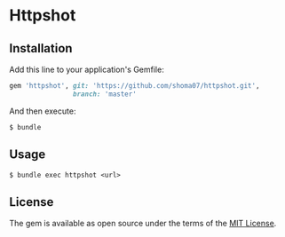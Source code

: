 # Httpshot


## Installation

Add this line to your application's Gemfile:

```ruby
gem 'httpshot', git: 'https://github.com/shoma07/httpshot.git',
                branch: 'master'
```

And then execute:

    $ bundle

## Usage

```
$ bundle exec httpshot <url>
```

## License

The gem is available as open source under the terms of the [MIT License](https://opensource.org/licenses/MIT).
